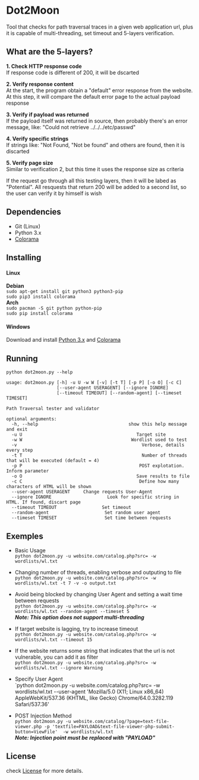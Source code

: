 # Dot2Moon
Tool that checks for path traversal traces in a given web application url, plus it is capable of multi-threading, set timeout and 5-layers verification.

## What are the 5-layers?

**1. Check HTTP response code**  
If response code is different of 200, it will be dscarted

**2. Verify response content**  
At the start, the program obtain a "default" error response from the website. At this step, it will compare the default error page to the actual payload response

**3. Verify if payload was returned**  
If the payload itself was returned in source, then probably there's an error message, like: "Could not retrieve ../../../etc/passwd"

**4. Verify specific strings**  
If strings like: "Not Found, "Not be found" and others are found, then it is discarted

**5. Verify page size**  
Similar to verification 2, but this time it uses the response size as criteria

If the request go through all this testing layers, then it will be labed as "Potential". All resquests that return 200 will be added to a second list, so the user can verify it by himself is wish

## Dependencies
* Git (Linux)
* Python 3.x
* [Colorama](https://pypi.python.org/pypi/colorama)
 
## Installing
#### Linux
**Debian**  
`sudo apt-get install git python3 python3-pip`  
`sudo pip3 install colorama`  
**Arch**  
`sudo pacman -S git python python-pip`  
`sudo pip install colorama`  

#### Windows
Download and install [Python 3.x](https://www.python.org/downloads/windows/) and [Colorama](https://pypi.python.org/pypi/colorama)
## Running
`python dot2moon.py --help`  
```
usage: dot2moon.py [-h] -u U -w W [-v] [-t T] [-p P] [-o O] [-c C]
                   [--user-agent USERAGENT] [--ignore IGNORE]
                   [--timeout TIMEOUT] [--random-agent] [--timeset TIMESET]

Path Traversal tester and validator

optional arguments:
  -h, --help                                  show this help message and exit
  -u U                                           Target site
  -w W                                         Wordlist used to test
  -v                                               Verbose, details every step
  -t T                                             Number of threads that will be executed (default = 4)
  -p P                                            POST explotation. Inform parameter
  -o O                                           Save results to file
  -c C                                            Define how many characters of HTML will be shown
  --user-agent USERAGENT     Change requests User-Agent
  --ignore IGNORE                     Look for specific string in HTML. If found, discart page
  --timeout TIMEOUT                 Set timeout
  --random-agent                     Set random user agent
  --timeset TIMESET                  Set time between requests
```
## Exemples
* Basic Usage  
`python dot2moon.py -u website.com/catalog.php?src= -w wordlists/wl.txt`  

* Changing number of threads, enabling verbose and outputing to file  
`python dot2moon.py -u website.com/catalog.php?src= -w wordlists/wl.txt -t 7 -v -o output.txt`  

* Avoid being blocked by changing User Agent and setting a wait time between requests  
`python dot2moon.py -u website.com/catalog.php?src= -w wordlists/wl.txt --random-agent --timeset 5`  
***Note: This option does not support multi-threading***  

* If target website is lagging, try to increase timeout  
 `python dot2moon.py -u website.com/catalog.php?src= -w wordlists/wl.txt --timeout 15`  

* If the website returns some string that indicates that the url is not vulnerable, you can add it as filter  
`python dot2moon.py -u website.com/catalog.php?src= -w wordlists/wl.txt --ignore Warning`  

* Specify User Agent  
`python dot2moon.py -u website.com/catalog.php?src= -w wordlists/wl.txt --user-agent 'Mozilla/5.0 (X11; Linux x86_64) AppleWebKit/537.36 (KHTML, like Gecko) Chrome/64.0.3282.119 Safari/537.36'

* POST Injection Method  
`python dot2moon.py -u website.com/catalog/?page=text-file-viewer.php -p 'textfile=PAYLOAD&text-file-viewer-php-submit-button=ViewFile'  -w wordlists/wl.txt`  
***Note: Injection point must be replaced with "PAYLOAD"***

## License
check [License](https://github.com/PsiqueLabs/dot2moon/blob/master/LICENSE) for more details.  
